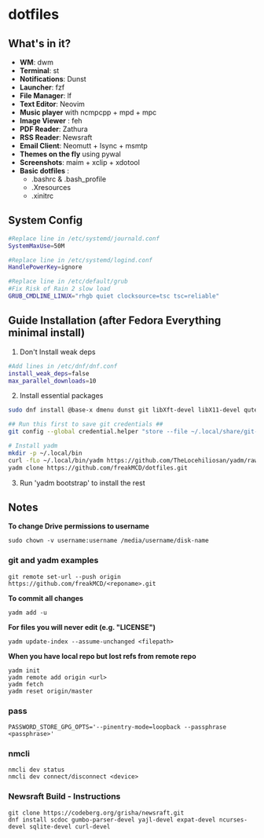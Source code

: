 # dotfiles

## What's in it?

* **WM**: dwm
* **Terminal**: st
* **Notifications**: Dunst
* **Launcher**: fzf
* **File Manager**: lf
* **Text Editor**: Neovim
* **Music player** with ncmpcpp + mpd + mpc
* **Image Viewer** : feh
* **PDF Reader**: Zathura
* **RSS Reader**: Newsraft
* **Email Client**: Neomutt + Isync + msmtp
* **Themes on the fly** using pywal
* **Screenshots**: maim + xclip + xdotool
* **Basic dotfiles** :
    - .bashrc & .bash_profile
    - .Xresources
    - .xinitrc

## System Config
```bash
#Replace line in /etc/systemd/journald.conf
SystemMaxUse=50M

#Replace line in /etc/systemd/logind.conf 
HandlePowerKey=ignore

#Replace line in /etc/default/grub
#Fix Risk of Rain 2 slow load
GRUB_CMDLINE_LINUX="rhgb quiet clocksource=tsc tsc=reliable"
```

## Guide Installation (after Fedora Everything minimal install)

1. Don't Install weak deps
```bash
#Add lines in /etc/dnf/dnf.conf
install_weak_deps=false 
max_parallel_downloads=10 
```
2. Install essential packages
```bash
sudo dnf install @base-x dmenu dunst git libXft-devel libX11-devel qutebrowser

## Run this first to save git credentials ##
git config --global credential.helper "store --file ~/.local/share/git-credentials"

# Install yadm
mkdir -p ~/.local/bin
curl -fLo ~/.local/bin/yadm https://github.com/TheLocehiliosan/yadm/raw/master/yadm && chmod a+x ~/.local/bin/yadm
yadm clone https://github.com/freakMCD/dotfiles.git 
```
3. Run 'yadm bootstrap' to install the rest

## Notes

**To change Drive permissions to username**

    sudo chown -v username:username /media/username/disk-name

### git and yadm examples

    git remote set-url --push origin https://github.com/freakMCD/<reponame>.git

**To commit all changes**

    yadm add -u

**For files you will never edit (e.g. "LICENSE")**

    yadm update-index --assume-unchanged <filepath>

**When you have local repo but lost refs from remote repo**

    yadm init
    yadm remote add origin <url>
    yadm fetch
    yadm reset origin/master

### pass

    PASSWORD_STORE_GPG_OPTS='--pinentry-mode=loopback --passphrase <passphrase>'
    
### nmcli

    nmcli dev status
    nmcli dev connect/disconnect <device>

### Newsraft Build - Instructions

    git clone https://codeberg.org/grisha/newsraft.git
    dnf install scdoc gumbo-parser-devel yajl-devel expat-devel ncurses-devel sqlite-devel curl-devel


